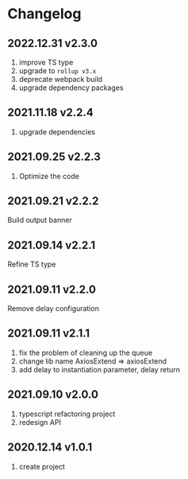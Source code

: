 # Changelog

## 2022.12.31 v2.3.0

1. improve TS type
2. upgrade to `rollup v3.x`
3. deprecate webpack build
4. upgrade dependency packages

## 2021.11.18 v2.2.4

1. upgrade dependencies

## 2021.09.25 v2.2.3

1. Optimize the code

## 2021.09.21 v2.2.2

Build output banner

## 2021.09.14 v2.2.1

Refine TS type

## 2021.09.11 v2.2.0

Remove delay configuration

## 2021.09.11 v2.1.1

1. fix the problem of cleaning up the queue
2. change lib name AxiosExtend => axiosExtend
3. add delay to instantiation parameter, delay return

## 2021.09.10 v2.0.0

1. typescript refactoring project
2. redesign API

## 2020.12.14 v1.0.1

1. create project
